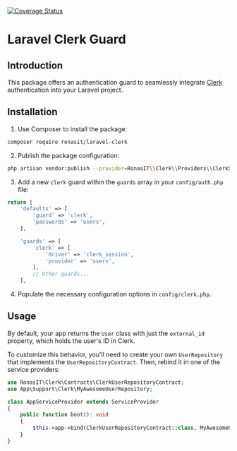 [![Coverage Status](https://coveralls.io/repos/github/RonasIT/laravel-clerk/badge.svg?branch=main)](https://coveralls.io/github/RonasIT/laravel-clerk?branch=main)

# Laravel Clerk Guard

## Introduction

This package offers an authentication guard to seamlessly integrate [Clerk](https://clerk.com) authentication into your
Laravel project.

## Installation

1. Use Composer to install the package:

```sh
composer require ronasit/laravel-clerk
```

2. Publish the package configuration:

```sh
php artisan vendor:publish --provider=RonasIT\\Clerk\\Providers\\ClerkServiceProvider
```

3. Add a new `clerk` guard within the `guards` array in your `config/auth.php` file:

```php
return [
    'defaults' => [
        'guard' => 'clerk',
        'passwords' => 'users',
    ],

    'guards' => [
        'clerk' => [
            'driver' => 'clerk_session',
            'provider' => 'users',
        ],
        // Other guards...
    ],
```

4. Populate the necessary configuration options in `config/clerk.php`.

## Usage

By default, your app returns the `User` class with just the `external_id` property, which holds the user's ID in Clerk.

To customize this behavior, you'll need to create your own `UserRepository` that implements the `UserRepositoryContract`.
Then, rebind it in one of the service providers:

```php
use RonasIT\Clerk\Contracts\ClerkUserRepositoryContract;
use App\Support\Clerk\MyAwesomeUserRepository;

class AppServiceProvider extends ServiceProvider
{
    public function boot(): void
    {
        $this->app->bind(ClerkUserRepositoryContract::class, MyAwesomeUserRepository::class);
    }
}
```

